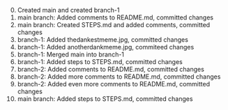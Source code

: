 0. Created main and created branch-1
1. main branch: Added comments to README.md, committed changes
2. main branch: Created STEPS.md and added comments, committed changes
3. branch-1: Added thedankestmeme.jpg, committed changes
4. branch-1: Added anotherdankmeme.jpg, commiteed changes
5. branch-1: Merged main into branch-1
6. branch-1: Added steps to STEPS.md, committed changes
7. branch-2: Added comments to README.md, committed changes
8. branch-2: Added more comments to README.md, committed changes
9. branch-2: Added even more comments to README.md, committed changes
10. main branch: Added steps to STEPS.md, committed changes